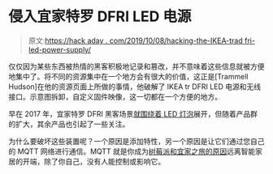 # 侵入宜家特罗 DFRI LED 电源

> 原文:[https://hack aday . com/2019/10/08/hacking-the-IKEA-trad fri-led-power-supply/](https://hackaday.com/2019/10/08/hacking-the-ikea-tradfri-led-power-supply/)

仅仅因为某些东西被热情的黑客积极地记录和篡改，并不意味着这些信息就被方便地集中了。将不同的资源集中在一个地方会有很大的价值，这正是[Trammell Hudson]在他的资源页面上所做的事情，他破解了 IKEA tr DFRI LED 电源和无线接口。示意图拆卸，自定义固件映像，这一切都在一个方便的地方。

早在 2017 年，宜家特罗 DFRI 黑客场景[就围绕着 LED 灯泡](https://hackaday.com/2017/11/17/hacking-the-ikea-tradfri-light-bulb/)展开，但随着产品群的扩大，其余产品也引起了一些关注。

为什么要破坏这些装置呢？一个原因是添加特性，另一个原因是让它们通过您自己的 MQTT 网络进行通信。MQTT 就是你成为[树莓派和宜家之旅的原因](https://hackaday.com/2016/05/09/minimal-mqtt-building-a-broker/)远离智能家居的开端，除了你自己，没有人能控制或影响它。